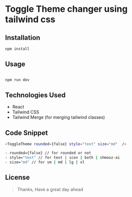 # Toggle Theme changer using tailwind css

## Installation

```bash
npm install
```

## Usage

```bash

npm run dev

```

## Technologies Used

- React
- Tailwind CSS
- Tailwind Merge (for merging tailwind classes)

## Code Snippet

```bash
<ToggleTheme rounded={false} style="text" size="md"  />

- rounded={false} // for rounded or not
- style="text" // for text | icon | both | shmooz-ai
- size="md" // for sm | md | lg | xl

```

## License

> Thanks, Have a great day ahead
